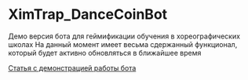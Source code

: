 # XimTrap_DanceCoinBot

Демо версия бота для геймификации обучения в хореографических школах
На данный момент имеет весьма сдержанный функционал, который будет активно обновляться в ближайшее время


<a href="https://telegra.ph/Demonstraciya-raboty-bota-10-30">Статья с демонстрацией работы бота</a>
